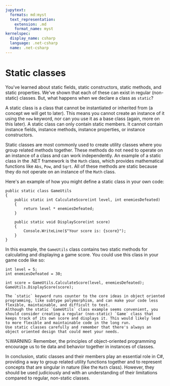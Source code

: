 ```yaml
---
jupytext:
  formats: md:myst
  text_representation:
    extension: .md
    format_name: myst
kernelspec:
  display_name: csharp
  language: .net-csharp
  name: .net-csharp
---
```


# Static classes

You've learned about static fields, static constructors, static methods, and static properties. We've shown that each of these can exist in regular (non-static) classes. But, what happens when we declare a class as `static`?

A static class is a class that cannot be instantiated or inherited from (a concept we will get to later). This means you cannot create an instance of it using the `new` keyword, nor can you use it as a base class (again, more on this later). A static class can only contain static members. It cannot contain instance fields, instance methods, instance properties, or instance constructors.

Static classes are most commonly used to create utility classes where you group related methods together. These methods do not need to operate on an instance of a class and can work independently. An example of a static class in the .NET framework is the `Math` class, which provides mathematical functions like `Abs`, `Pow`, and `Sqrt`. All of these methods are static because they do not operate on an instance of the `Math` class.

Here's an example of how you might define a static class in your own code:

```{code-cell}
public static class GameUtils
{
    public static int CalculateScore(int level, int enemiesDefeated)
    {
        return level * enemiesDefeated;
    }

    public static void DisplayScore(int score)
    {
        Console.WriteLine($"Your score is: {score}");
    }
}
```

In this example, the `GameUtils` class contains two static methods for calculating and displaying a game score. You could use this class in your game code like so:

```{code-cell}
int level = 5;
int enemiesDefeated = 30;

int score = GameUtils.CalculateScore(level, enemiesDefeated);
GameUtils.DisplayScore(score);
```

```{warning}
The `static` keyword runs counter to the core ideas in object oriented programming, like subtype polymorphism, and can make your code less flexible, maintainable, and difficult to test.
Although the static `GameUtils` class example seems convenient, you should consider creating a regular (non-static) `Game` class that keeps track of its own score and displays it. This would likely lead to more flexible and maintainable code in the long run.
Use static classes carefully and remember that there's always an object oriented design that could meet your needs.
```

%WARNING: Remember, the principles of object-oriented programming encourage us to tie data and behavior together in instances of classes.

In conclusion, static classes and their members play an essential role in C#, providing a way to group related utility functions together and to represent concepts that are singular in nature (like the `Math` class). However, they should be used judiciously and with an understanding of their limitations compared to regular, non-static classes.

